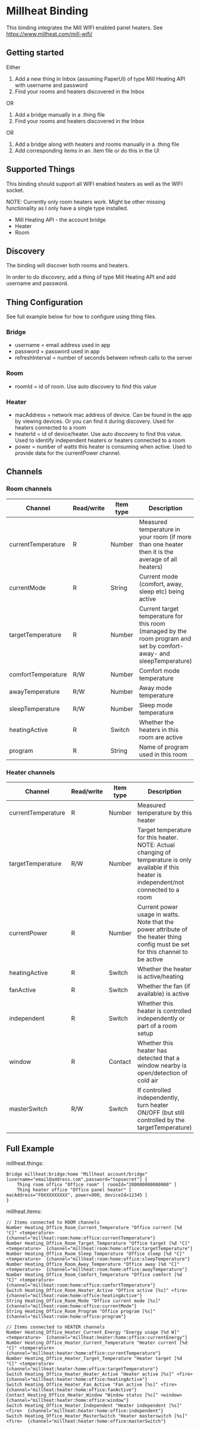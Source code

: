 # Millheat Binding

This binding integrates the Mill WIFI enabled panel heaters. See https://www.millheat.com/mill-wifi/

## Getting started

Either

1. Add a new thing in Inbox (assuming PaperUI) of type Mill Heating API with username and password
2. Find your rooms and heaters discovered in the Inbox

OR

1. Add a bridge manually in a .thing file
2. Find your rooms and heaters discovered in the Inbox

OR

1. Add a bridge along with heaters and rooms manually in a .thing file
2. Add corresponding items in an .item file or do this in the UI


## Supported Things

This binding should support all WIFI enabled heaters as well as the WIFI socket.

NOTE: Currently only room heaters work. Might be other missing functionality as I only have a single type installed.

* Mill Heating API - the account bridge
* Heater
* Room

## Discovery

The binding will discover both rooms and heaters. 

In order to do discovery, add a thing of type Mill Heating API and add username and password.


## Thing Configuration

See full example below for how to configure using thing files.

### Bridge

* username = email address used in app
* password = password used in app
* refreshInterval = number of seconds between refresh calls to the server 

### Room

* roomId = id of room. Use auto discovery to find this value

### Heater

* macAddress = network mac address of device. Can be found in the app by viewing devices. Or you can find it during discovery. Used for heaters connected to a room
* heaterId = id of device/heater. Use auto discovery to find this value. Used to identify independent heaters or heaters connected to a room
* power = number of watts this heater is consuming when active. Used to provide data for the currentPower channel.

## Channels

### Room channels

| Channel        | Read/write           | Item type | Description  |
| ------------- | ------------- | ----- | ---------- |
| currentTemperature      | R | Number | Measured temperature in your room (if more than one heater then it is the average of all heaters) |
| currentMode      | R | String | Current mode (comfort, away, sleep etc) being active  |
| targetTemperature      | R | Number | Current target temperature for this room (managed by the room program and set by comfort- away- and sleepTemperature)  |
| comfortTemperature      | R/W | Number | Comfort mode temperature  |
| awayTemperature      | R/W | Number | Away mode temperature  |
| sleepTemperature      | R/W | Number | Sleep mode temperature  |
| heatingActive      | R | Switch | Whether the heaters in this room are active  |
| program      | R | String |  Name of program used in this room  |


### Heater channels

| Channel        | Read/write           | Item type |  Description  |
| ------------- | ------------- | ----- | ---- |
| currentTemperature      | R | Number | Measured temperature by this heater |
| targetTemperature      | R/W | Number | Target temperature for this heater. NOTE: Actual changing of temperature is only available if this heater is independent/not connected to a room |
| currentPower      | R | Number | Current power usage in watts. Note that the power attribute of the heater thing config must be set for this channel to be active  |
| heatingActive      | R | Switch | Whether the heater is active/heating  |
| fanActive      | R | Switch | Whether the fan (if available) is active  |
| independent      | R | Switch | Whether this heater is controlled independently or part of a room setup |
| window      | R | Contact | Whether this heater has detected that a window nearby is open/detection of cold air |
| masterSwitch      | R/W | Switch | If controlled independently, turn heater ON/OFF (but still controlled by the targetTemperature) |


## Full Example

millheat.things:

```
Bridge millheat:bridge:home "Millheat account/bridge" [username="email@address.com",password="topsecret"] {
    Thing room office "Office room" [ roomId="200000000000000" ]
    Thing heater office "Office panel heater" [ macAddress="F0XXXXXXXXX", power=900, deviceId=12345 ]
} 
```

millheat.items:

```
// Items connected to ROOM channels
Number Heating_Office_Room_Current_Temperature "Office current [%d °C]" <temperature>  {channel="millheat:room:home:office:currentTemperature"}
Number Heating_Office_Room_Target_Temperature "Office target [%d °C]" <temperature>  {channel="millheat:room:home:office:targetTemperature"}
Number Heating_Office_Room_Sleep_Temperature "Office sleep [%d °C]" <temperature>  {channel="millheat:room:home:office:sleepTemperature"}
Number Heating_Office_Room_Away_Temperature "Office away [%d °C]" <temperature>  {channel="millheat:room:home:office:awayTemperature"}
Number Heating_Office_Room_Comfort_Temperature "Office comfort [%d °C]" <temperature>  {channel="millheat:room:home:office:comfortTemperature"}
Switch Heating_Office_Room_Heater_Active "Office active [%s]" <fire>  {channel="millheat:room:home:office:heatingActive"}
String Heating_Office_Room_Mode "Office current mode [%s]" {channel="millheat:room:home:office:currentMode"}
String Heating_Office_Room_Program "Office program [%s]" {channel="millheat:room:home:office:program"}

// Items connected to HEATER channels
Number Heating_Office_Heater_Current_Energy "Energy usage [%d W]" <temperature>  {channel="millheat:heater:home:office:currentEnergy"}
Number Heating_Office_Heater_Current_Temperature "Heater current [%d °C]" <temperature>  {channel="millheat:heater:home:office:currentTemperature"}
Number Heating_Office_Heater_Target_Temperature "Heater target [%d °C]" <temperature>  {channel="millheat:heater:home:office:targetTemperature"}
Switch Heating_Office_Heater_Heater_Active "Heater active [%s]" <fire>  {channel="millheat:heater:home:office:heatingActive"}
Switch Heating_Office_Heater_Fan_Active "Fan active [%s]" <fire>  {channel="millheat:heater:home:office:fanActive"}
Contact Heating_Office_Heater_Window "Window status [%s]" <window>  {channel="millheat:heater:home:office:window"}
Switch Heating_Office_Heater_Independent "Heater independent [%s]" <fire>  {channel="millheat:heater:home:office:independent"}
Switch Heating_Office_Heater_MasterSwitch "Heater masterswitch [%s]" <fire>  {channel="millheat:heater:home:office:masterSwitch"}
```

